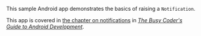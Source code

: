This sample Android app demonstrates
the basics of raising a `Notification`.

This app is covered in 
[the chapter on notifications](https://commonsware.com/Android/previews/notifications)
in [*The Busy Coder's Guide to Android Development*](https://commonsware.com/Android/).

